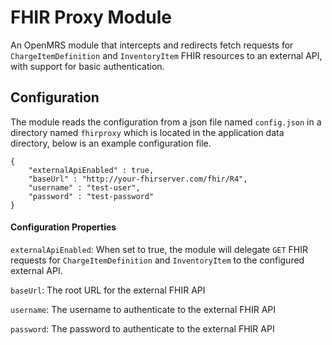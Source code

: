 # FHIR Proxy Module
An OpenMRS module that intercepts and redirects fetch requests for `ChargeItemDefinition` and `InventoryItem` FHIR 
resources to an external API, with support for basic authentication.

## Configuration
The module reads the configuration from a json file named `config.json` in a directory named `fhirproxy` which is 
located in the application data directory, below is an example configuration file.
```
{
    "externalApiEnabled" : true,
    "baseUrl" : "http://your-fhirserver.com/fhir/R4",
    "username" : "test-user",
    "password" : "test-password"
}
```
#### Configuration Properties
`externalApiEnabled`: When set to true, the module will delegate `GET` FHIR requests for `ChargeItemDefinition` and 
 `InventoryItem` to the configured external API.

`baseUrl`: The root URL for the external FHIR API

`username`: The username to authenticate to the external FHIR API

`password`: The password to authenticate to the external FHIR API
